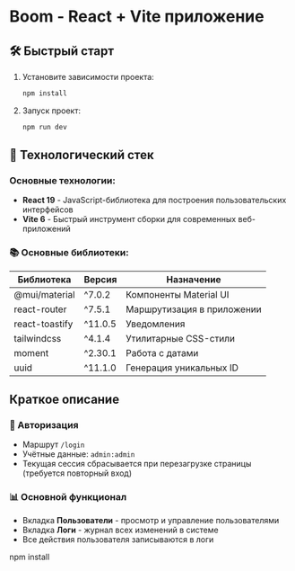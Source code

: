 # Boom - React + Vite приложение

## 🛠️ Быстрый старт

1. Установите зависимости проекта:
   ```bash
   npm install

2. Запуск проект:
   ```bash
   npm run dev

## 🚀 Технологический стек

### Основные технологии:

- **React 19** - JavaScript-библиотека для построения пользовательских интерфейсов
- **Vite 6** - Быстрый инструмент сборки для современных веб-приложений

### 📚 Основные библиотеки:

| Библиотека     | Версия  | Назначение                 |
|----------------|---------|----------------------------|
| @mui/material  | ^7.0.2  | Компоненты Material UI     |
| react-router   | ^7.5.1  | Маршрутизация в приложении |
| react-toastify | ^11.0.5 | Уведомления                |
| tailwindcss    | ^4.1.4  | Утилитарные CSS-стили      |
| moment         | ^2.30.1 | Работа с датами            |
| uuid           | ^11.1.0 | Генерация уникальных ID    |

## Краткое описание

### 🔐 Авторизация

- Маршрут `/login`
- Учётные данные: `admin:admin`
- Текущая сессия сбрасывается при перезагрузке страницы (требуется повторный вход)

### 📊 Основной функционал

- Вкладка **Пользователи** - просмотр и управление пользователями
- Вкладка **Логи** - журнал всех изменений в системе
- Все действия пользователя записываются в логи

npm install